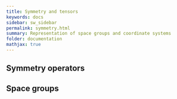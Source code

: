 ```yaml
---
title: Symmetry and tensors
keywords: docs
sidebar: sw_sidebar
permalink: symmetry.html
summary: Representation of space groups and coordinate systems
folder: documentation
mathjax: true
---
```



## Symmetry operators
## Space groups


